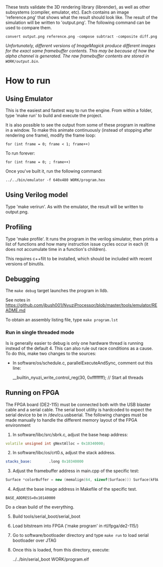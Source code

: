 These tests validate the 3D rendering library (librender), as well as other subsystems (compiler,
emulator, etc). Each contains an image 'reference.png' that shows what the result should
look like. The result of the simulation will be written to 'output.png'. The following command
can be used to compare them.

	convert output.png reference.png -compose subtract -composite diff.png

*Unfortunately, different versions of ImageMagick produce different images for the exact
same framebuffer contents. This may be because of how the alpha channel is generated.
The raw framebuffer contents are stored in `WORK/output.bin`.*

# How to run

## Using Emulator

This is the easiest and fastest way to run the engine. From within a folder, 
type 'make run' to build and execute the project. 

It is also possible to see the output from some of these program in realtime in a 
window. To make this animate continuously (instead of stopping after rendering
one frame), modify the frame loop: 

	for (int frame = 0; frame < 1; frame++)

To run forever:

	for (int frame = 0; ; frame++)

Once you've built it, run the following command:

    ../../bin/emulator -f 640x480 WORK/program.hex

## Using Verilog model

Type 'make verirun'.  As with the emulator, the result will be written 
to output.png.

## Profiling

Type 'make profile'.  It runs the program in the verilog simulator, then 
prints a list of functions and how many instruction issue cycles occur in 
each (it does not accumulate time in a function's children).

This requires c++filt to be installed, which should be included with recent 
versions of binutils.

## Debugging

The `make debug` target launches the program in lldb.

See notes in https://github.com/jbush001/NyuziProcessor/blob/master/tools/emulator/README.md

To obtain an assembly listing file, type `make program.lst`

### Run in single threaded mode

Is is generally easier to debug is only one hardware thread is running 
instead of the default 4. This can also rule out race conditions as a 
cause. To do this, make two changes to the sources:
- In software/os/schedule.c, parallelExecuteAndSync, comment out this line:

    __builtin_nyuzi_write_control_reg(30, 0xffffffff);	// Start all threads

## Running on FPGA
The FPGA board (DE2-115) must be connected both with the USB blaster cable and 
a serial cable. The serial boot utility is hardcoded to expect the serial device 
to be in /dev/cu.usbserial. The following changes must be made manually to handle
the different memory layout of the FPGA environment

1. In software/libc/src/sbrk.c, adjust the base heap address:

```c++
volatile unsigned int gNextAlloc = 0x10340000;	
```

2. In software/libc/os/crt0.s, adjust the stack address.  

```asm
stacks_base:		.long 0x10340000
```

3. Adjust the framebuffer address in main.cpp of the specific test:

```c++
Surface *colorBuffer = new (memalign(64, sizeof(Surface))) Surface(kFbWidth, kFbHeight, (void*) 0x10000000);

```

4. Adjust the base image address in Makefile of the specific test.

```make
BASE_ADDRESS=0x10140000
```

Do a clean build of the everything. 

5. Build tools/serial_boot/serial_boot
6. Load bitstream into FPGA ('make program' in rtl/fpga/de2-115/)
7. Go to software/bootloader directory and type `make run` to load serial bootloader over JTAG
8. Once this is loaded, from this directory, execute:

    ../../bin/serial_boot WORK/program.elf


